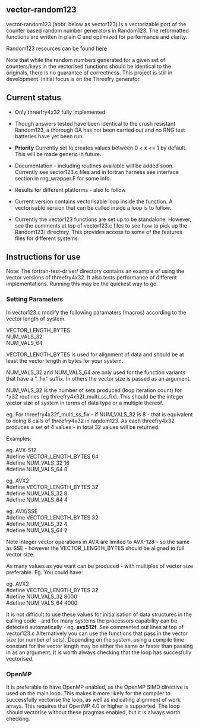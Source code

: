 ## vector-random123

vector-random123 (abbr. below as vector123) is a vectorizable port of the counter based random number generators in Random123. The reformatted functions are written in plain C and optimized for performance and clarity.

Random123 resources can be found [here](http://www.thesalmons.org/john/random123)

Note that while the random numbers generated for a given set of counters/keys in the vectorised functions should be identical to the originals, there is no guarantee of correctness. This project is still in development. Initial focus is on the Threefry generator.


## Current status 


* Only threefry4x32 fully implemented

* Though answers tested have been identical to the crush resistant Random123, a thorough QA has not been carried out and no RNG test batteries have yet been run.

* __Priority__ Currently set to creates values between 0 < x <= 1 by default. This will be made generic in future.
  
* Documentation - including routines available will be added soon. Currently see vector123.c files and in fortran harness see interface section in rng_wrapper.F for some info.
 
* Results for different platforms - also to follow
 
* Current version contains vectorisable loop inside the function. A vectorisable version that can be called inside a loop is to follow.

* Currently the vector123 functions are set up to be standalone. However, see the comments at top of vector123.c files to see how to pick up the Random123/ directory. This provides access to some of the features files for different systems.

 
## Instructions for use

Note: The fortran-test-driver/ directory contains an example of using the vector versions of threefry4x32. It also tests performance of different implementations. Running this may be the quickest way to go.


### Setting Parameters ###

In vector123.c modify the following paramaters (macros) according to the vector length of system.

VECTOR_LENGTH_BYTES  
NUM_VALS_32  
NUM_VALS_64  

VECTOR_LENGTH_BYTES is used for alignment of data and should be at least the vector length in bytes for your system.

NUM_VALS_32 and NUM_VALS_64 are only used for the function variants that have a "_fix" suffix. In others the vector size is passed as an argument.

NUM_VALS_32 is the number of sets produced (loop iteration count) for *x32 routines (eg threefry4x32f_multi_ss_fix). This should be the integer vector size of system in terms of data type or a multiple thereof.
 
eg. For threefry4x32f_multi_ss_fix - if NUM_VALS_32 is 8 - that is equivalent to doing 8 calls of threefry4x32 in random123. As each threefry4x32 produces a set of 4 values - in total 32 values will be returned.

Examples:

eg. AVX-512  
 #define VECTOR_LENGTH_BYTES 64  
 #define NUM_VALS_32 16  
 #define NUM_VALS_64 8  

eg. AVX2  
 #define VECTOR_LENGTH_BYTES 32  
 #define NUM_VALS_32 8  
 #define NUM_VALS_64 4  

eg. AVX/SSE  
 #define VECTOR_LENGTH_BYTES 32  
 #define NUM_VALS_32 4  
 #define NUM_VALS_64 2  

Note integer vector operations in AVX are limited to AVX-128 - so the same as SSE - however the VECTOR_LENGTH_BYTES should be aligned to full vector size.

As many values as you want can be produced - with multiples of vector size preferable.
Eg. You could have:

eg. AVX2  
 #define VECTOR_LENGTH_BYTES 32  
 #define NUM_VALS_32 8000  
 #define NUM_VALS_64 4000  
 
It is not difficult to use these values for initialisation of data structures in the calling code - and for many systems the processors capability can be detected automatically - eg. __avx512f__. See commented out lines at top of vector123.c Alternatively you can use the functions that pass in the vector size (or number of sets). Depending on the system, using a compile time constant for the vector length may be either the same or faster than passing in as an argument. It is worth always checking that the loop has succesfully vectorised.

### OpenMP ###

It is preferable to have OpenMP enabled, as the OpenMP SIMD directive is used on the main loop. This makes it more likely for the compiler to successfully vectorise the loop, as well as indicating alignment of work arrays. This requires that OpenMP 4.0 or higher is supported. The loop should vectorise without these pragmas enabled, but it is always worth checking.
